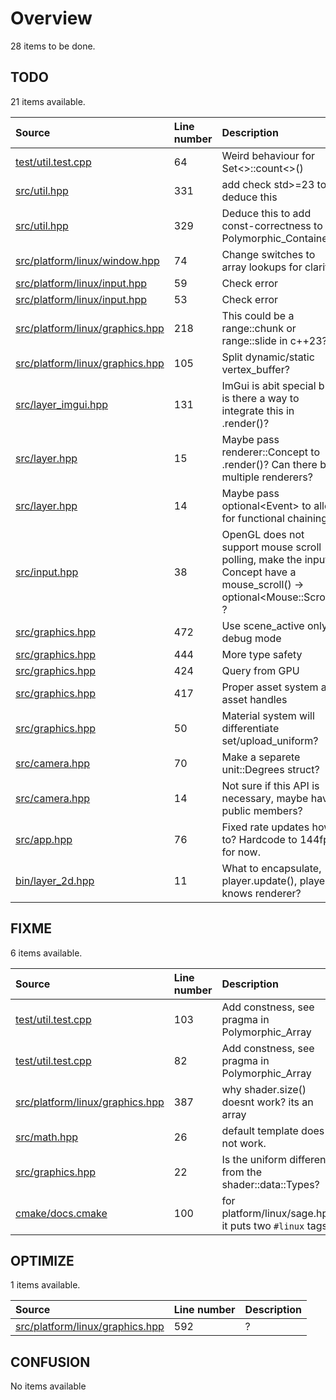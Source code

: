 # Overview
28 items to be done.
## TODO
21 items available.

| Source | Line number | Description |
|:-|:-|:-|
| [test/util.test.cpp](test/util.test.cpp) | 64 | Weird behaviour for Set<>::count<>() |
| [src/util.hpp](src/util.hpp) | 331 | add check std>=23 todo deduce this |
| [src/util.hpp](src/util.hpp) | 329 | Deduce this to add const-correctness to Polymorphic_Containers. |
| [src/platform/linux/window.hpp](src/platform/linux/window.hpp) | 74 | Change switches to array lookups for clarity |
| [src/platform/linux/input.hpp](src/platform/linux/input.hpp) | 59 | Check error |
| [src/platform/linux/input.hpp](src/platform/linux/input.hpp) | 53 | Check error |
| [src/platform/linux/graphics.hpp](src/platform/linux/graphics.hpp) | 218 | This could be a range::chunk or range::slide in c++23? |
| [src/platform/linux/graphics.hpp](src/platform/linux/graphics.hpp) | 105 | Split dynamic/static vertex_buffer? |
| [src/layer_imgui.hpp](src/layer_imgui.hpp) | 131 | ImGui is abit special but is there a way to integrate this in .render()? |
| [src/layer.hpp](src/layer.hpp) | 15 | Maybe pass renderer::Concept to .render()? Can there be multiple renderers? |
| [src/layer.hpp](src/layer.hpp) | 14 | Maybe pass optional\<Event\> to allow for functional chaining? |
| [src/input.hpp](src/input.hpp) | 38 | OpenGL does not support mouse scroll polling, make the input Concept have a mouse_scroll() -> optional\<Mouse::Scroll\> ? |
| [src/graphics.hpp](src/graphics.hpp) | 472 | Use scene_active only in debug mode |
| [src/graphics.hpp](src/graphics.hpp) | 444 | More type safety |
| [src/graphics.hpp](src/graphics.hpp) | 424 | Query from GPU |
| [src/graphics.hpp](src/graphics.hpp) | 417 | Proper asset system and asset handles |
| [src/graphics.hpp](src/graphics.hpp) | 50 | Material system will differentiate set/upload_uniform? |
| [src/camera.hpp](src/camera.hpp) | 70 | Make a separete unit::Degrees struct? |
| [src/camera.hpp](src/camera.hpp) | 14 | Not sure if this API is necessary, maybe have public members? |
| [src/app.hpp](src/app.hpp) | 76 | Fixed rate updates how to? Hardcode to 144fps for now. |
| [bin/layer_2d.hpp](bin/layer_2d.hpp) | 11 | What to encapsulate, player.update(), player knows renderer? |
## FIXME
6 items available.

| Source | Line number | Description |
|:-|:-|:-|
| [test/util.test.cpp](test/util.test.cpp) | 103 | Add constness, see pragma in Polymorphic_Array |
| [test/util.test.cpp](test/util.test.cpp) | 82 | Add constness, see pragma in Polymorphic_Array |
| [src/platform/linux/graphics.hpp](src/platform/linux/graphics.hpp) | 387 | why shader.size() doesnt work? its an array |
| [src/math.hpp](src/math.hpp) | 26 | default template does not work. |
| [src/graphics.hpp](src/graphics.hpp) | 22 | Is the uniform different from the shader::data::Types? |
| [cmake/docs.cmake](cmake/docs.cmake) | 100 | for platform/linux/sage.hpp it puts two `#linux` tags |
## OPTIMIZE
1 items available.

| Source | Line number | Description |
|:-|:-|:-|
| [src/platform/linux/graphics.hpp](src/platform/linux/graphics.hpp) | 592 | ? |
## CONFUSION
No items available